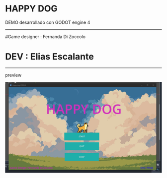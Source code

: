 # HAPPY DOG
DEMO desarrollado con GODOT engine 4

----

#Game designer : Fernanda Di Zoccolo
# DEV : Elias Escalante

----

preview

![Texto alternativo](https://github.com/eliasescalante/happy_dog/blob/main/capture_happy_dog.JPG)
